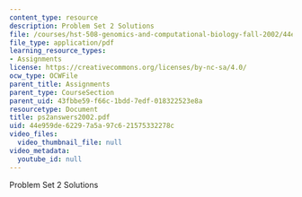 ```yaml
---
content_type: resource
description: Problem Set 2 Solutions
file: /courses/hst-508-genomics-and-computational-biology-fall-2002/44e959de62297a5a97c621575332278c_ps2answers2002.pdf
file_type: application/pdf
learning_resource_types:
- Assignments
license: https://creativecommons.org/licenses/by-nc-sa/4.0/
ocw_type: OCWFile
parent_title: Assignments
parent_type: CourseSection
parent_uid: 43fbbe59-f66c-1bdd-7edf-018322523e8a
resourcetype: Document
title: ps2answers2002.pdf
uid: 44e959de-6229-7a5a-97c6-21575332278c
video_files:
  video_thumbnail_file: null
video_metadata:
  youtube_id: null
---
```

Problem Set 2 Solutions